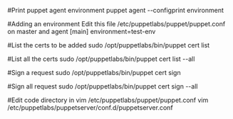 #Print puppet agent environment
puppet agent --configprint environment

#Adding an environment
Edit this file /etc/puppetlabs/puppet/puppet.conf on master and agent
[main]
environment=test-env

#List the certs to be added
sudo /opt/puppetlabs/bin/puppet cert list

#List all the certs
sudo /opt/puppetlabs/bin/puppet cert list --all

#Sign a request
sudo /opt/puppetlabs/bin/puppet cert sign <hostname>

#Sign all request
sudo /opt/puppetlabs/bin/puppet cert sign --all

#Edit code directory in
vim /etc/puppetlabs/puppet/puppet.conf
vim /etc/puppetlabs/puppetserver/conf.d/puppetserver.conf
